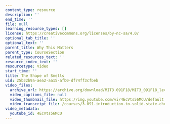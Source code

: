 ```yaml
---
content_type: resource
description: ''
end_time: ''
file: null
learning_resource_types: []
license: https://creativecommons.org/licenses/by-nc-sa/4.0/
optional_tab_title: ''
optional_text: ''
parent_title: Why This Matters
parent_type: CourseSection
related_resources_text: ''
resource_index_text: ''
resourcetype: Video
start_time: ''
title: The Shape of Smells
uid: 25b32b9a-aea2-aa15-afb0-df74ff3cfbeb
video_files:
  archive_url: https://archive.org/download/MIT3.091F18/MIT3_091F18_lec11_wtm_300k.mp4
  video_captions_file: null
  video_thumbnail_file: https://img.youtube.com/vi/4EcVts56MCU/default.jpg
  video_transcript_file: /courses/3-091-introduction-to-solid-state-chemistry-fall-2018/36ffa8c5d8c45f75ca7b7ce0a88896af_4EcVts56MCU.pdf
video_metadata:
  youtube_id: 4EcVts56MCU
---
```

